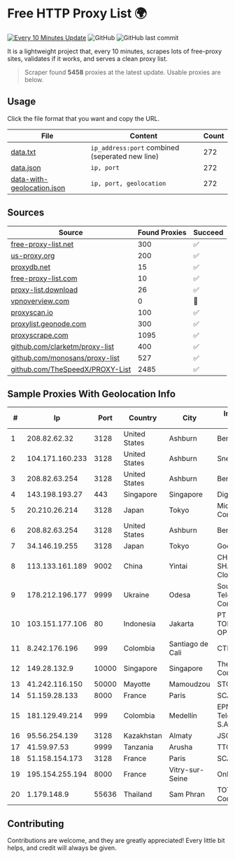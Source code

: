 
# Free HTTP Proxy List 🌍

[![Every 10 Minutes Update](https://github.com/mertguvencli/http-proxy-list/actions/workflows/main.yml/badge.svg?branch=main)](https://github.com/mertguvencli/http-proxy-list/actions/workflows/main.yml)
![GitHub](https://img.shields.io/github/license/mertguvencli/http-proxy-list)
![GitHub last commit](https://img.shields.io/github/last-commit/mertguvencli/http-proxy-list)

It is a lightweight project that, every 10 minutes, scrapes lots of free-proxy sites, validates if it works, and serves a clean proxy list.


> Scraper found **5458** proxies at the latest update. Usable proxies are below.

## Usage

Click the file format that you want and copy the URL.


|File|Content|Count|
|----|-------|-----|
|[data.txt](https://raw.githubusercontent.com/mertguvencli/http-proxy-list/main/proxy-list/data.txt)|`ip_address:port` combined (seperated new line)|272|
|[data.json](https://raw.githubusercontent.com/mertguvencli/http-proxy-list/main/proxy-list/data.json)|`ip, port`|272|
|[data-with-geolocation.json](https://raw.githubusercontent.com/mertguvencli/http-proxy-list/main/proxy-list/data-with-geolocation.json)|`ip, port, geolocation`|272|

## Sources

|Source|Found Proxies|Succeed|
|------|-------------|-------|
|[free-proxy-list.net](https://free-proxy-list.net)|300|✅|
|[us-proxy.org](https://www.us-proxy.org)|200|✅|
|[proxydb.net](http://proxydb.net)|15|✅|
|[free-proxy-list.com](https://free-proxy-list.com/?page=&port=&type%5B%5D=http&type%5B%5D=https&up_time=0&search=Search)|10|✅|
|[proxy-list.download](https://www.proxy-list.download/HTTP)|26|✅|
|[vpnoverview.com](https://vpnoverview.com/privacy/anonymous-browsing/free-proxy-servers)|0|🚫|
|[proxyscan.io](https://www.proxyscan.io)|100|✅|
|[proxylist.geonode.com](https://proxylist.geonode.com/api/proxy-list?limit=300&page=1&sort_by=lastChecked&sort_type=desc&protocols=http,https)|300|✅|
|[proxyscrape.com](https://api.proxyscrape.com/v2/?request=displayproxies&protocol=http&timeout=10000&country=all&ssl=all&anonymity=all)|1095|✅|
|[github.com/clarketm/proxy-list](https://raw.githubusercontent.com/clarketm/proxy-list/master/proxy-list-raw.txt)|400|✅|
|[github.com/monosans/proxy-list](https://raw.githubusercontent.com/monosans/proxy-list/main/proxies/http.txt)|527|✅|
|[github.com/TheSpeedX/PROXY-List](https://raw.githubusercontent.com/TheSpeedX/PROXY-List/master/http.txt)|2485|✅|


## Sample Proxies With Geolocation Info

|#|Ip|Port|Country|City|Internet Service Provider|
|-|--|----|-------|----|-------------------------|
|1|208.82.62.32|3128|United States|Ashburn|Bernardi Sounds|
|2|104.171.160.233|3128|United States|Ashburn|Sneaker Server|
|3|208.82.63.254|3128|United States|Ashburn|Bernardi Sounds|
|4|143.198.193.27|443|Singapore|Singapore|DigitalOcean, LLC|
|5|20.210.26.214|3128|Japan|Tokyo|Microsoft Corporation|
|6|208.82.63.254|3128|United States|Ashburn|Bernardi Sounds|
|7|34.146.19.255|3128|Japan|Tokyo|Google LLC|
|8|113.133.161.189|9002|China|Yintai|CHINANET SHAANXI province Cloud Base network|
|9|178.212.196.177|9999|Ukraine|Odesa|Southern Telecommunication Company Ltd.|
|10|103.151.177.106|80|Indonesia|Jakarta|PT JASAMARGA TOLLROAD OPERATOR|
|11|8.242.176.196|999|Colombia|Santiago de Cali|CTL Colombia|
|12|149.28.132.9|10000|Singapore|Singapore|The Constant Company|
|13|41.242.116.150|50000|Mayotte|Mamoudzou|STOI-block1|
|14|51.159.28.133|8000|France|Paris|SCALEWAY|
|15|181.129.49.214|999|Colombia|Medellín|EPM Telecomunicaciones S.A. E.S.P.|
|16|95.56.254.139|3128|Kazakhstan|Almaty|JSC Kazakhtelecom|
|17|41.59.97.53|9999|Tanzania|Arusha|TTCL|
|18|51.158.154.173|3128|France|Paris|SCALEWAY|
|19|195.154.255.194|8000|France|Vitry-sur-Seine|Online S.A.S.|
|20|1.179.148.9|55636|Thailand|Sam Phran|TOT Public Company Limited|



## Contributing

Contributions are welcome, and they are greatly appreciated! Every
little bit helps, and credit will always be given.

